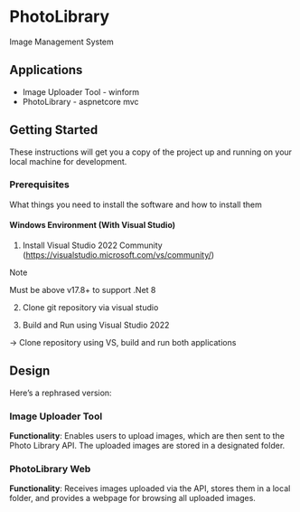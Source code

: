 # PhotoLibrary

Image Management System

## Applications

* Image Uploader Tool - winform
* PhotoLibrary - aspnetcore mvc

## Getting Started

These instructions will get you a copy of the project up and running on your local machine for development.

### Prerequisites

What things you need to install the software and how to install them

#### Windows Environment (With Visual Studio)

1. Install Visual Studio 2022 Community 
(https://visualstudio.microsoft.com/vs/community/)
> [!NOTE]  
> Must be above v17.8+ to support .Net 8

2. Clone git repository via visual studio
   
3. Build and Run using Visual Studio 2022

-> Clone repository using VS, build and run both applications


## Design

Here’s a rephrased version:

### Image Uploader Tool
**Functionality**: Enables users to upload images, which are then sent to the Photo Library API. The uploaded images are stored in a designated folder.

### PhotoLibrary Web
**Functionality**: Receives images uploaded via the API, stores them in a local folder, and provides a webpage for browsing all uploaded images.
